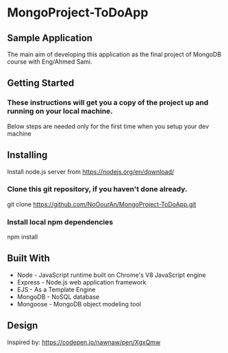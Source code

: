 # MongoProject-ToDoApp

## Sample Application
The main aim of developing this application as the final project of MongoDB course with Eng/Ahmed Sami.

## Getting Started
### These instructions will get you a copy of the project up and running on your local machine.
Below steps are needed only for the first time when you setup your dev machine

## Installing
Install node.js server from https://nodejs.org/en/download/

### Clone this git repository, if you haven't done already.
git clone https://github.com/NoOourAn/MongoProject-ToDoApp.git

### Install local npm dependencies
npm install

## Built With
- Node - JavaScript runtime built on Chrome's V8 JavaScript engine
- Express - Node.js web application framework
- EJS - As a Template Engine
- MongoDB - NoSQL database
- Mongoose - MongoDB object modeling tool

## Design
Inspired by: https://codepen.io/nawnaw/pen/XgxQmw